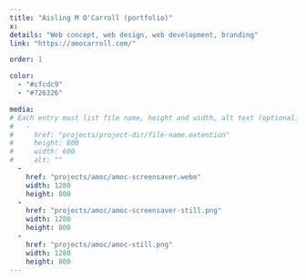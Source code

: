 ```yaml
---
title: "Aisling M O'Carroll (portfolio)"
x:
details: "Web concept, web design, web development, branding"
link: "https://amocarroll.com/"

order: 1

color: 
  - "#cfcdc9"
  - "#726326"

media: 
# Each entry must list file name, height and width, alt text (optional)
#   -
#     href: "projects/project-dir/file-name.extention"
#     height: 800
#     width: 600
#     alt: ""
  -
    href: "projects/amoc/amoc-screensaver.webm"
    width: 1280
    height: 800
  -
    href: "projects/amoc/amoc-screensaver-still.png"
    width: 1280
    height: 800
  -
    href: "projects/amoc/amoc-still.png"
    width: 1280
    height: 800
---
```

